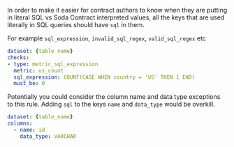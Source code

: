 In order to make it easier for contract authors to know when they are putting in literal SQL vs Soda Contract interpreted values,
all the keys that are used literally in SQL queries should have `sql` in them.  

For example `sql_expression`, `invalid_sql_regex`, `valid_sql_regex` etc
```yaml
dataset: {table_name}
checks:
- type: metric_sql_expression
  metric: us_count
  sql_expression: COUNT(CASE WHEN country = 'US' THEN 1 END)
  must_be: 0
```

Potentially you could consider the column name and data type exceptions to this rule. 
Adding `sql` to the keys `name` and `data_type` would be overkill.
```yaml
dataset: {table_name}
columns:
  - name: id
    data_type: VARCHAR
```
